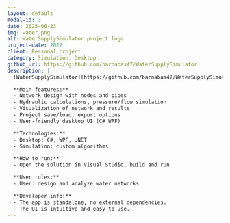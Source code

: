 ```yaml
---
layout: default
modal-id: 3
date: 2025-06-23
img: water.png
alt: WaterSupplySimulator project logo
project-date: 2022
client: Personal project
category: Simulation, Desktop
github_url: https://github.com/barnabas47/WaterSupplySimulator
description: |
  [WaterSupplySimulator](https://github.com/barnabas47/WaterSupplySimulator) is a desktop application for simulating water supply networks. It helps users design, analyze, and optimize water distribution systems.

  **Main features:**
  - Network design with nodes and pipes
  - Hydraulic calculations, pressure/flow simulation
  - Visualization of network and results
  - Project save/load, export options
  - User-friendly desktop UI (C# WPF)

  **Technologies:**
  - Desktop: C#, WPF, .NET
  - Simulation: custom algorithms

  **How to run:**
  - Open the solution in Visual Studio, build and run

  **User roles:**
  - User: design and analyze water networks

  **Developer info:**
  - The app is standalone, no external dependencies.
  - The UI is intuitive and easy to use.
---
```

